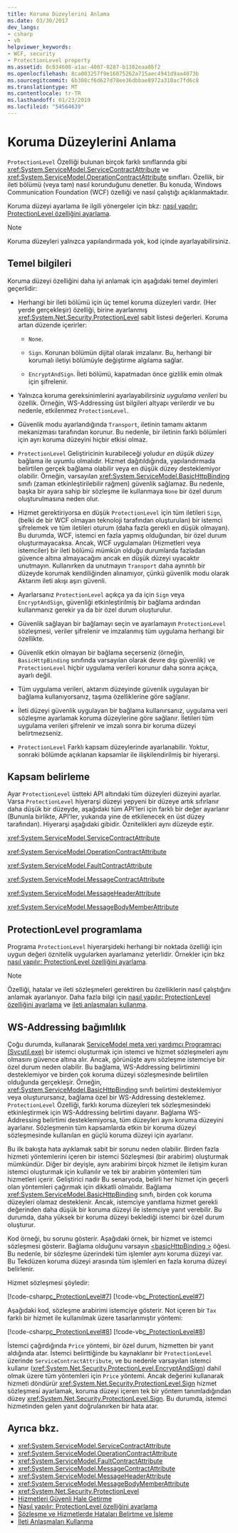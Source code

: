 ```yaml
---
title: Koruma Düzeylerini Anlama
ms.date: 03/30/2017
dev_langs:
- csharp
- vb
helpviewer_keywords:
- WCF, security
- ProtectionLevel property
ms.assetid: 0c034608-a1ac-4007-8287-b1382eaa8bf2
ms.openlocfilehash: 8ca003257f9e16075262a715aec4941d9aa4073b
ms.sourcegitcommit: 6b308cf6d627d78ee36dbbae8972a310ac7fd6c8
ms.translationtype: MT
ms.contentlocale: tr-TR
ms.lasthandoff: 01/23/2019
ms.locfileid: "54564639"
---
```

# <a name="understanding-protection-level"></a>Koruma Düzeylerini Anlama
`ProtectionLevel` Özelliği bulunan birçok farklı sınıflarında gibi <xref:System.ServiceModel.ServiceContractAttribute> ve <xref:System.ServiceModel.OperationContractAttribute> sınıfları. Özellik, bir ileti bölümü (veya tam) nasıl korunduğunu denetler. Bu konuda, Windows Communication Foundation (WCF) özelliği ve nasıl çalıştığı açıklanmaktadır.  
  
 Koruma düzeyi ayarlama ile ilgili yönergeler için bkz: [nasıl yapılır: ProtectionLevel özelliğini ayarlama](../../../docs/framework/wcf/how-to-set-the-protectionlevel-property.md).  
  
> [!NOTE]
>  Koruma düzeyleri yalnızca yapılandırmada yok, kod içinde ayarlayabilirsiniz.  
  
## <a name="basics"></a>Temel bilgileri  
 Koruma düzeyi özelliğini daha iyi anlamak için aşağıdaki temel deyimleri geçerlidir:  
  
-   Herhangi bir ileti bölümü için üç temel koruma düzeyleri vardır. (Her yerde gerçekleşir) özelliği, birine ayarlanmış <xref:System.Net.Security.ProtectionLevel> sabit listesi değerleri. Koruma artan düzende içerirler:  
  
    -   `None`.  
  
    -   `Sign`. Korunan bölümün dijital olarak imzalanır. Bu, herhangi bir korumalı iletiyi bölümüyle değiştirme algılama sağlar.  
  
    -   `EncryptAndSign`. İleti bölümü, kapatmadan önce gizlilik emin olmak için şifrelenir.  
  
-   Yalnızca koruma gereksinimlerini ayarlayabilirsiniz *uygulama verileri* bu özellik. Örneğin, WS-Addressing üst bilgileri altyapı verilerdir ve bu nedenle, etkilenmez `ProtectionLevel`.  
  
-   Güvenlik modu ayarlandığında `Transport`, iletinin tamamı aktarım mekanizması tarafından korunur. Bu nedenle, bir iletinin farklı bölümleri için ayrı koruma düzeyini hiçbir etkisi olmaz.  
  
-   `ProtectionLevel` Geliştiricinin kurabileceği yoludur *en düşük düzey* bağlama ile uyumlu olmalıdır. Hizmet dağıtıldığında, yapılandırmada belirtilen gerçek bağlama olabilir veya en düşük düzey desteklemiyor olabilir. Örneğin, varsayılan <xref:System.ServiceModel.BasicHttpBinding> sınıfı (zaman etkinleştirilebilir rağmen) güvenlik sağlamaz. Bu nedenle, başka bir ayara sahip bir sözleşme ile kullanmaya `None` bir özel durum oluşturulmasına neden olur.  
  
-   Hizmet gerektiriyorsa en düşük `ProtectionLevel` için tüm iletileri `Sign`, (belki de bir WCF olmayan teknoloji tarafından oluşturulan) bir istemci şifrelemek ve tüm iletileri oturum (daha fazla gerekli en düşük olmayan). Bu durumda, WCF, istemci en fazla yapmış olduğundan, bir özel durum oluşturmayacaksa. Ancak, WCF uygulamaları (Hizmetleri veya istemciler) bir ileti bölümü mümkün olduğu durumlarda fazladan güvence altına almayacağını ancak en düşük düzeyi uyacaktır unutmayın. Kullanırken da unutmayın `Transport` daha ayrıntılı bir düzeyde korumak kendiliğinden alınamıyor, çünkü güvenlik modu olarak Aktarım ileti akışı aşırı güvenli.  
  
-   Ayarlarsanız `ProtectionLevel` açıkça ya da için `Sign` veya `EncryptAndSign`, güvenliği etkinleştirilmiş bir bağlama ardından kullanmanız gerekir ya da bir özel durum oluşturulur.  
  
-   Güvenlik sağlayan bir bağlamayı seçin ve ayarlamayın `ProtectionLevel` sözleşmesi, veriler şifrelenir ve imzalanmış tüm uygulama herhangi bir özellikte.  
  
-   Güvenlik etkin olmayan bir bağlama seçerseniz (örneğin, `BasicHttpBinding` sınıfında varsayılan olarak devre dışı güvenlik) ve `ProtectionLevel` hiçbir uygulama verileri korunur daha sonra açıkça, ayarlı değil.  
  
-   Tüm uygulama verileri, aktarım düzeyinde güvenlik uygulayan bir bağlama kullanıyorsanız, taşıma özelliklerine göre sağlanır.  
  
-   İleti düzeyi güvenlik uygulayan bir bağlama kullanırsanız, uygulama veri sözleşme ayarlamak koruma düzeylerine göre sağlanır. İletileri tüm uygulama verileri şifrelenir ve imzalı sonra bir koruma düzeyi belirtmezseniz.  
  
-   `ProtectionLevel` Farklı kapsam düzeylerinde ayarlanabilir. Yoktur, sonraki bölümde açıklanan kapsamlar ile ilişkilendirilmiş bir hiyerarşi.  
  
## <a name="scoping"></a>Kapsam belirleme  
 Ayar `ProtectionLevel` üstteki API altındaki tüm düzeyleri düzeyini ayarlar. Varsa `ProtectionLevel` hiyerarşi düzeyi yepyeni bir düzeye artık sıfırlanır daha düşük bir düzeyde, aşağıdaki tüm API'leri için farklı bir değer ayarlanır (Bununla birlikte, API'ler, yukarıda yine de etkilenecek en üst düzey tarafından). Hiyerarşi aşağıdaki gibidir. Öznitelikleri aynı düzeyde eştir.  
  
 <xref:System.ServiceModel.ServiceContractAttribute>  
  
 <xref:System.ServiceModel.OperationContractAttribute>  
  
 <xref:System.ServiceModel.FaultContractAttribute>  
  
 <xref:System.ServiceModel.MessageContractAttribute>  
  
 <xref:System.ServiceModel.MessageHeaderAttribute>  
  
 <xref:System.ServiceModel.MessageBodyMemberAttribute>  
  
## <a name="programming-protectionlevel"></a>ProtectionLevel programlama  
 Programa `ProtectionLevel` hiyerarşideki herhangi bir noktada özelliği için uygun değeri öznitelik uygularken ayarlamanız yeterlidir. Örnekler için bkz [nasıl yapılır: ProtectionLevel özelliğini ayarlama](../../../docs/framework/wcf/how-to-set-the-protectionlevel-property.md).  
  
> [!NOTE]
>  Özelliği, hatalar ve ileti sözleşmeleri gerektiren bu özelliklerin nasıl çalıştığını anlamak ayarlanıyor. Daha fazla bilgi için [nasıl yapılır: ProtectionLevel özelliğini ayarlama](../../../docs/framework/wcf/how-to-set-the-protectionlevel-property.md) ve [ileti anlaşmaları kullanma](../../../docs/framework/wcf/feature-details/using-message-contracts.md).  
  
## <a name="ws-addressing-dependency"></a>WS-Addressing bağımlılık  
 Çoğu durumda, kullanarak [ServiceModel meta veri yardımcı Programracı (Svcutil.exe)](../../../docs/framework/wcf/servicemodel-metadata-utility-tool-svcutil-exe.md) bir istemci oluşturmak için istemci ve hizmet sözleşmeleri aynı olmasını güvence altına alır. Ancak, görünüşte aynı sözleşme istemciye bir özel durum neden olabilir. Bu bağlama, WS-Addressing belirtimini desteklemiyor ve birden çok koruma düzeyi sözleşmesinde belirtilen olduğunda gerçekleşir. Örneğin, <xref:System.ServiceModel.BasicHttpBinding> sınıfı belirtimi desteklemiyor veya oluşturursanız, bağlama özel bir WS-Addressing desteklemez. `ProtectionLevel` Özelliği, farklı koruma düzeyleri tek sözleşmesindeki etkinleştirmek için WS-Addressing belirtimi dayanır. Bağlama WS-Addressing belirtimi desteklemiyorsa, tüm düzeyleri aynı koruma düzeyini ayarlanır. Sözleşmenin tüm kapsamlarda etkin bir koruma düzeyi sözleşmesinde kullanılan en güçlü koruma düzeyi için ayarlanır.  
  
 Bu ilk bakışta hata ayıklamak sabit bir sorunu neden olabilir. Birden fazla hizmeti yöntemlerini içeren bir istemci Sözleşmesi (bir arabirim) oluşturmak mümkündür. Diğer bir deyişle, aynı arabirimi birçok hizmet ile iletişim kuran istemci oluşturmak için kullanılır ve tek bir arabirim yöntemleri tüm hizmetleri içerir. Geliştirici nadir Bu senaryoda, belirli her hizmet için geçerli olan yöntemleri çağırmak için dikkatli olmalıdır. Bağlama <xref:System.ServiceModel.BasicHttpBinding> sınıfı, birden çok koruma düzeyleri olamaz desteklenir. Ancak, istemciye yanıtlama hizmet gerekli değerinden daha düşük bir koruma düzeyi ile istemciye yanıt verebilir. Bu durumda, daha yüksek bir koruma düzeyi beklediği istemci bir özel durum oluşturur.  
  
 Kod örneği, bu sorunu gösterir. Aşağıdaki örnek, bir hizmet ve istemci sözleşmesi gösterir. Bağlama olduğunu varsayın [ \<basicHttpBinding >](../../../docs/framework/configure-apps/file-schema/wcf/basichttpbinding.md) öğesi. Bu nedenle, bir sözleşme üzerindeki tüm işlemler aynı koruma düzeyi var. Bu Tekdüzen koruma düzeyi arasında tüm işlemleri en fazla koruma düzeyi belirlenir.  
  
 Hizmet sözleşmesi şöyledir:  
  
 [!code-csharp[c_ProtectionLevel#7](../../../samples/snippets/csharp/VS_Snippets_CFX/c_protectionlevel/cs/source.cs#7)]
 [!code-vb[c_ProtectionLevel#7](../../../samples/snippets/visualbasic/VS_Snippets_CFX/c_protectionlevel/vb/source.vb#7)]  
  
 Aşağıdaki kod, sözleşme arabirimi istemciye gösterir. Not içeren bir `Tax` farklı bir hizmet ile kullanılmak üzere tasarlanmıştır yöntemi:  
  
 [!code-csharp[c_ProtectionLevel#8](../../../samples/snippets/csharp/VS_Snippets_CFX/c_protectionlevel/cs/source.cs#8)]
 [!code-vb[c_ProtectionLevel#8](../../../samples/snippets/visualbasic/VS_Snippets_CFX/c_protectionlevel/vb/source.vb#8)]  
  
 İstemci çağırdığında `Price` yöntemi, bir özel durum, hizmetten bir yanıt aldığında atar. İstemci belirttiğinde bu kaynaklanır bir `ProtectionLevel` üzerinde `ServiceContractAttribute`, ve bu nedenle varsayılan istemci kullanır (<xref:System.Net.Security.ProtectionLevel.EncryptAndSign>) dahil olmak üzere tüm yöntemleri için `Price` yöntemi. Ancak değerini kullanarak hizmeti döndürür <xref:System.Net.Security.ProtectionLevel.Sign> hizmet sözleşmesi ayarlamak, koruma düzeyi içeren tek bir yöntem tanımladığından düzey <xref:System.Net.Security.ProtectionLevel.Sign>. Bu durumda, istemci hizmetinden gelen yanıt doğrulanırken bir hata atar.  
  
## <a name="see-also"></a>Ayrıca bkz.
- <xref:System.ServiceModel.ServiceContractAttribute>
- <xref:System.ServiceModel.OperationContractAttribute>
- <xref:System.ServiceModel.FaultContractAttribute>
- <xref:System.ServiceModel.MessageContractAttribute>
- <xref:System.ServiceModel.MessageHeaderAttribute>
- <xref:System.ServiceModel.MessageBodyMemberAttribute>
- <xref:System.Net.Security.ProtectionLevel>
- [Hizmetleri Güvenli Hale Getirme](../../../docs/framework/wcf/securing-services.md)
- [Nasıl yapılır: ProtectionLevel özelliğini ayarlama](../../../docs/framework/wcf/how-to-set-the-protectionlevel-property.md)
- [Sözleşme ve Hizmetlerde Hataları Belirtme ve İşleme](../../../docs/framework/wcf/specifying-and-handling-faults-in-contracts-and-services.md)
- [İleti Anlaşmaları Kullanma](../../../docs/framework/wcf/feature-details/using-message-contracts.md)
